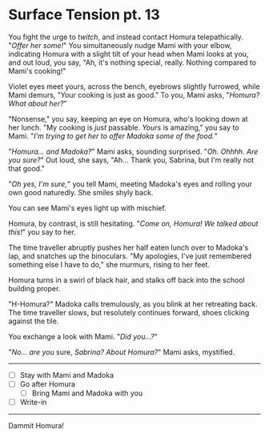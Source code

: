 # Surface Tension pt. 13

You fight the urge to *twitch*, and instead contact Homura telepathically. "*Offer her some!*" You simultaneously nudge Mami with your elbow, indicating Homura with a slight tilt of your head when Mami looks at you, and out loud, you say, "Ah, it's nothing special, really. Nothing compared to Mami's cooking!"

Violet eyes meet yours, across the bench, eyebrows slightly furrowed, while Mami demurs, "Your cooking is just as good." To you, Mami asks, "*Homura? What about her?*"

"Nonsense," you say, keeping an eye on Homura, who's looking down at her lunch. "My cooking is *just* passable. *Yours* is amazing," you say to Mami. "*I'm trying to get her to offer Madoka some of the food.*"

"*Homura... and Madoka?*" Mami asks, sounding surprised. "*Oh. Ohhhh. Are you sure?*" Out loud, she says, "Ah... Thank you, Sabrina, but I'm really not that good."

"*Oh yes, I'm sure,*" you tell Mami, meeting Madoka's eyes and rolling your own good naturedly. She smiles shyly back.

You can see Mami's eyes light up with mischief.

Homura, by contrast, is still hesitating. "*Come *on,* Homura! We talked about this!*" you say to her.

The time traveller abruptly pushes her half eaten lunch over to Madoka's lap, and snatches up the binoculars. "My apologies, I've just remembered something else I have to do," she murmurs, rising to her feet.

Homura turns in a swirl of black hair, and stalks off back into the school building proper.

"H-Homura?" Madoka calls tremulously, as you blink at her retreating back. The time traveller slows, but resolutely continues forward, shoes clicking against the tile.

You exchange a look with Mami. "*Did you...?*"

"*No... are you* sure, *Sabrina? About Homura?*" Mami asks, mystified.

---

- [ ] Stay with Mami and Madoka
- [ ] Go after Homura
  - [ ] Bring Mami and Madoka with you
- [ ] Write-in

---

Dammit Homura!

